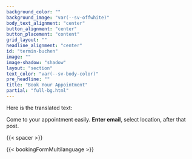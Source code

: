 ```yaml
---
background_color: ""
background_image: "var(--sv-offwhite)"
body_text_alignment: "center"
button_alignment: "center"
button_placement: "content"
grid_layout: ""
headline_alignment: "center"
id: "termin-buchen"
image: ""
image-shadow: "shadow"
layout: "section"
text_color: "var(--sv-body-color)"
pre_headline: ""
title: "Book Your Appointment"
partial: "full-bg.html"
---
```


Here is the translated text:

Come to your appointment easily. **Enter email**, select location, after that post.

{{< spacer >}}   

{{< bookingFormMultilanguage >}}